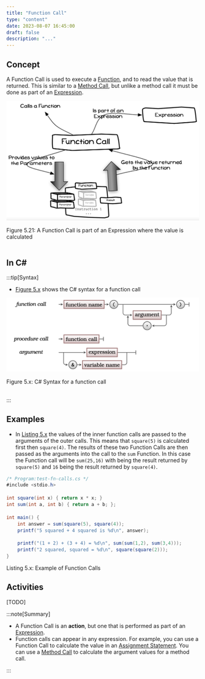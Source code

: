 ```yaml
---
title: "Function Call"
type: "content"
date: 2023-08-07 16:45:00
draft: false
description: "..."
---
```


## Concept

A Function Call is used to execute a [Function](../20-function), and to read the value that is returned. This is similar to a [Method Call](../02-method-call), but unlike a method call it must be done as part of an [Expression](../23-expression).

<a id="FigureFunctionCall"></a>

![Figure 5.21 A Function Call is part of an Expression where the value is calculated](./images/storing-and-using-data/function-call.png "A Function Call is part of an Expression where the value is calculated")

<div class="caption"><span class="caption-figure-nbr">Figure 5.21: </span>A Function Call is part of an Expression where the value is calculated</div> <br/>

## In C#

:::tip[Syntax]

- [Figure 5.x](#FigureFunctionCallSyntax) shows the C# syntax for a function call


<a id="FigureFunctionCallSyntax"></a>

![Figure 5.x C# Syntax for a function call](./images/storing-and-using-data/FunctionCallSyntax.png "C# Syntax for a function call")
<div class="caption"><span class="caption-figure-nbr">Figure 5.x: </span>C# Syntax for a function call</div><br/>

:::


## Examples

- In [Listing 5.x](#ListingFunctionCalls) the values of the inner function calls are passed to the arguments of the outer calls. This means that `square(5)` is calculated first then `square(4)`. The results of these two Function Calls are then passed as the arguments into the call to the `sum` Function. In this case the Function call will be `sum(25,16)` with being the result returned by `square(5)` and `16` being the result returned by `square(4)`.

<a id="ListingFunctionCalls"></a>

```csharp
/* Program:test-fn-calls.cs */
#include <stdio.h>

int square(int x) { return x * x; }
int sum(int a, int b) { return a + b; };

int main() {
    int answer = sum(square(5), square(4));
    printf("5 squared + 4 squared is %d\n", answer);

    printf("(1 + 2) + (3 + 4) = %d\n", sum(sum(1,2), sum(3,4)));
    printf("2 squared, squared = %d\n", square(square(2)));
}
```
<div class="caption"><span class="caption-figure-nbr">Listing 5.x: </span>Example of Function Calls</div>

## Activities

[TODO]

:::note[Summary]

- A Function Call is an **action**, but one that is performed as part of an [Expression](../23-expression).
- Function calls can appear in any expression. For example, you can use a Function Call to calculate the value in an [Assignment Statement](../19-assignment-statement). You can use a [Method Call](../02-method-call) to calculate the argument values for a method call.
 

:::